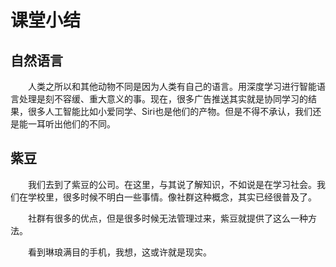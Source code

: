 # 课堂小结

## 自然语言

&emsp;&emsp;人类之所以和其他动物不同是因为人类有自己的语言。用深度学习进行智能语言处理是刻不容缓、重大意义的事。现在，很多广告推送其实就是协同学习的结果，很多人工智能比如小爱同学、Siri也是他们的产物。但是不得不承认，我们还是能一耳听出他们的不同。

## 紫豆

&emsp;&emsp;我们去到了紫豆的公司。在这里，与其说了解知识，不如说是在学习社会。我们在学校里，很多时候不明白一些事情。像社群这种概念，其实已经很普及了。

&emsp;&emsp;社群有很多的优点，但是很多时候无法管理过来，紫豆就提供了这么一种方法。

&emsp;&emsp;看到琳琅满目的手机，我想，这或许就是现实。